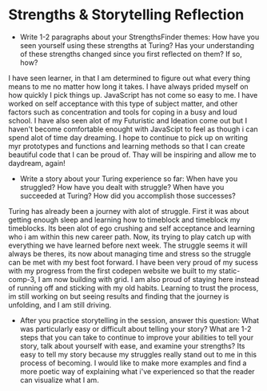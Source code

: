 # Strengths & Storytelling Reflection 

* Write 1-2 paragraphs about your StrengthsFinder themes: How have you seen yourself using these strengths at Turing? Has your understanding of these strengths changed since you first reflected on them? If so, how?


I have seen learner, in that I am determined to figure out what every thing means to me no matter how long it takes.
I have always prided myself on how quickly I pick things up. JavaScript has not come so easy to me. I have worked on self acceptance with this type of subject matter, and other factors such as concentration and tools for coping in a busy and loud school.
I have also seen alot of my Futuristic and Ideation come out but I haven't become comfortable enought with JavaScipt to feel as though i can spend alot of time day dreaming. I hope to continue to pick up on writing myr prototypes and functions and learning methods so that I can create beautiful code that I can be proud of. Thay will be inspiring and allow me to daydream, again!

* Write a story about your Turing experience so far: When have you struggled? How have you dealt with struggle? When have you succeeded at Turing? How did you accomplish those successes?

Turing has already been a journey with alot of struggle. First it was about getting enough sleep and learning how to timeblock
and timeblock my timeblocks. Its been alot of ego crushing and self acceptance and learning who i am within this new career path. Now, its trying to play catch up with everything we have learned before next week. The struggle seems it will always be theres, its now about managing time and stress so the struggle can be met with my best foot forward. I have been very proud of my sucess with my progress from the first codepen website we built to my static-comp-3, I am now building with grid. I am also proud of  staying here instead of running off and sticking with my old habits. Learning to trust the process, im still working on but seeing results and finding that the journey is unfolding, and I am still driving.


* After you practice storytelling in the session, answer this question: What was particularly easy or difficult about telling your story? What are 1-2 steps that you can take to continue to improve your abilities to tell your story, talk about yourself with ease, and examine your strengths?
Its easy to tell my story because my struggles really stand out to me in this process of becoming. I would like to make more examples and find a more poetic way of explaining what i've experienced so that the reader can visualize what I am.
